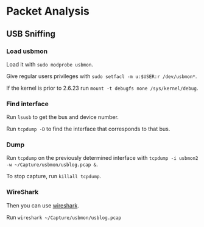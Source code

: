 # Packet Analysis

## USB Sniffing

### Load usbmon

Load it with `sudo modprobe usbmon`.

Give regular users privileges with `sudo setfacl -m u:$USER:r /dev/usbmon*`.

If the kernel is prior to 2.6.23 run `mount -t debugfs none /sys/kernel/debug`.

### Find interface

Run `lsusb` to get the bus and device number.

Run `tcpdump -D` to find the interface that corresponds to that bus.

### Dump

Run `tcpdump` on the previously determined interface with `tcpdump -i usbmon2 -w ~/Capture/usbmon/usblog.pcap &`.

To stop capture, run `killall tcpdump`.

### WireShark

Then you can use [wireshark](wireshark).

Run `wireshark ~/Capture/usbmon/usblog.pcap`
